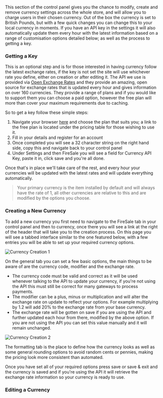 This section of the control panel gives you the chance to modify, create and remove  currency settings across the whole store, and will allow you to charge users in their chosen currency. Out of the box the currency is set to British Pounds, but with a few quick changes you can change this to your local currency in moments. If you have an API key in the settings it will also automatically update them every hour with the latest information based on a range of customisation options detailed below; as well as the process to getting a key.

### Getting a Key

This is an optional step and is for those interested in having currency follow the latest exchange rates, if the key is not set the site will use whichever rate you define, either on creation or after editing it. The API we use is provided via [Open Exchange Rates](http://openexchangerates.org) and they provide an amazing, open source for exchange rates that is updated every hour and gives information on over 160 currencies. They provide a range of plans and if you would like to support them you can choose a paid option, however the free plan will more than cover your maximum requirements due to caching.

So to get a key follow these simple steps:

1. Navigate your browser [here](https://openexchangerates.org/signup) and choose the plan that suits you; a link to the free plan is located under the pricing table for those wishing to use it.
2. Fill in your details and register for an account
3. Once completed you will see a 32 character string on the right hand side, copy this and navigate back to your control panel
4. Under Settings and then FireSale you will see a field for Currency API Key, paste it in, click save and you're all done.

Once that's in place we'll take care of the rest, and every hour your currencies will be updated with the latest rates and will update everything automatically.

> Your primary currency is the item installed by default and will always have the rate of 1, all other currencies are relative to this and are modified by the options you choose.

### Creating a New Currency

To add a new currency you first need to navigate to the FireSale tab in your control panel and then to currency, once there you will see a link at the right of the header that will take you to the creation process. On this page you will see a tabbed interface similar to the one featured below, with a few entries you will be able to set up your required currency options.

<img src="/files/large/currency.01_.png" alt="Currency Creation 1" />

On the general tab you can set a few basic options, the main things to be aware of are the currency code, modifier and the exchange rate.

* The currency code must be valid and correct as it will be used whenever talking to the API to update your currency, if you're not using the API this must still be correct for many gateways to process payments.
* The modifier can be a plus, minus or multiplication and will alter the exchange rate on update to reflect your options. For example multiplying by 1.2 will add 20% to the exchange rate from your base currency.
* The exchange rate will be gotten on save if you are using the API and further updated each hour from there, modified by the above option. If you are not using the API you can set this value manually and it will remain unchanged.

<img src="/files/large/currency.02_.png" alt="Currency Creation 2" />

The formatting tab is the place to define how the currency looks as well as some general rounding options to avoid random cents or pennies, making the pricing look more consistent than automated.

Once you have set all of your required options press save or save & exit and the currency is saved and if you're using the API it will retrieve the exchange rate information so your currency is ready to use.

### Editing a Currency

